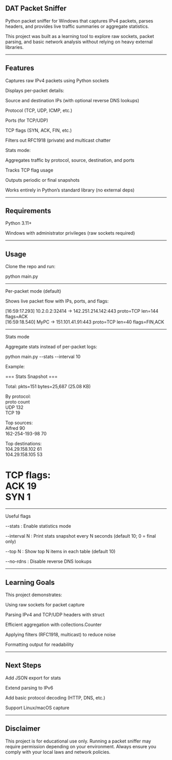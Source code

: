 ## DAT Packet Sniffer

Python packet sniffer for Windows that captures IPv4 packets, parses headers, and provides live traffic summaries or aggregate statistics.

This project was built as a learning tool to explore raw sockets, packet parsing, and basic network analysis without relying on heavy external libraries.

---

## Features

Captures raw IPv4 packets using Python sockets

Displays per-packet details:

Source and destination IPs (with optional reverse DNS lookups)

Protocol (TCP, UDP, ICMP, etc.)

Ports (for TCP/UDP)

TCP flags (SYN, ACK, FIN, etc.)

Filters out RFC1918 (private) and multicast chatter

Stats mode:

Aggregates traffic by protocol, source, destination, and ports

Tracks TCP flag usage

Outputs periodic or final snapshots

Works entirely in Python’s standard library (no external deps)

---

## Requirements

Python 3.11+

Windows with administrator privileges (raw sockets required)

---

## Usage

Clone the repo and run:

python main.py

---

Per-packet mode (default)

Shows live packet flow with IPs, ports, and flags:

[16:59:17.293] 10.2.0.2:32414 -> 142.251.214.142:443  proto=TCP len=144 flags=ACK  
[16:59:18.540] MyPC -> 151.101.41.91:443           proto=TCP len=40 flags=FIN,ACK  

---

Stats mode

Aggregate stats instead of per-packet logs:

python main.py --stats --interval 10

Example:

=== Stats Snapshot ===

Total: pkts=151  bytes=25,687 (25.08 KB)

By protocol:  
  proto       count   
  UDP         132  
  TCP          19  

Top sources:  
  Alfred           90  
  162-254-193-98   70  

Top destinations:  
  104.29.158.102   61  
  104.29.158.105   53  

TCP flags:  
  ACK             19  
  SYN              1  
======================  

---

Useful flags

--stats : Enable statistics mode

--interval N : Print stats snapshot every N seconds (default 10; 0 = final only)

--top N : Show top N items in each table (default 10)

--no-rdns : Disable reverse DNS lookups

---

## Learning Goals

This project demonstrates:

Using raw sockets for packet capture

Parsing IPv4 and TCP/UDP headers with struct

Efficient aggregation with collections.Counter

Applying filters (RFC1918, multicast) to reduce noise

Formatting output for readability

---

## Next Steps

Add JSON export for stats

Extend parsing to IPv6

Add basic protocol decoding (HTTP, DNS, etc.)

Support Linux/macOS capture

---

## Disclaimer

This project is for educational use only. Running a packet sniffer may require permission depending on your environment. Always ensure you comply with your local laws and network policies.
